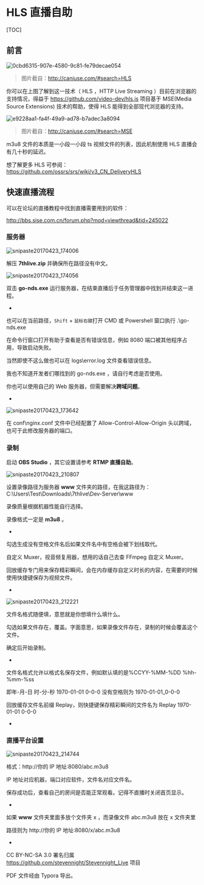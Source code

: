 # HLS 直播自助  

[TOC]

## 前言

![0cbd6315-907e-4580-9c81-fe79decae054](.\0cbd6315-907e-4580-9c81-fe79decae054.png)

> 图片截自：http://caniuse.com/#search=HLS

你可以在上图了解到这一技术（ HLS ，HTTP Live Streaming ）目前在浏览器的支持情况，得益于 https://github.com/video-dev/hls.js 项目基于 MSE(Media Source Extensions) 技术的帮助，使得 HLS 能得到全部现代浏览器的支持。

![e9228aa1-fa4f-49a9-ad78-b7adec3a8094](.\e9228aa1-fa4f-49a9-ad78-b7adec3a8094.png)

> 图片截自：http://caniuse.com/#search=MSE

m3u8 文件的本质是一小段一小段 ts 视频文件的列表，因此机制使用 HLS 直播会有几十秒的延迟。

想了解更多 HLS 可参阅：https://github.com/ossrs/srs/wiki/v3_CN_DeliveryHLS

## 快速直播流程

可以在论坛的直播教程中找到直播需要用到的软件：

http://bbs.sise.com.cn/forum.php?mod=viewthread&tid=245022

### 服务器

![snipaste20170423_174006](.\snipaste20170423_174006.png)

解压 **7thlive.zip** 并确保所在路径没有中文。

![snipaste20170423_174056](.\snipaste20170423_174056.png)

双击 **go-nds.exe** 运行服务器，在结束直播后于任务管理器中找到并结束这一进程。

-

也可以在当前路径，`Shift` + `鼠标右键`打开 CMD 或 Powershell 窗口执行 .\go-nds.exe

在命令行窗口打开有助于查看是否有错误信息，例如 8080 端口被其他程序占用，导致启动失败。

当然即使不这么做也可以在 logs\error.log 文件查看错误信息。

我也不知道开发者们哪找到的 go-nds.exe ，请自行考虑是否使用。

你也可以使用自己的 Web 服务器，但需要解决**跨域问题**。

-

![snipaste20170423_173642](.\snipaste20170423_173642.png)

在 conf\nginx.conf 文件中已经配置了 Allow-Control-Allow-Origin 头以跨域，也可于此修改服务器的端口。

### 录制

启动 **OBS Studio** ，其它设置请参考 **RTMP 直播自助**。

![snipaste20170423_210807](.\snipaste20170423_210807.png)

设置录像路径为服务器 **www** 文件夹的路径，在我这路径为：C:\Users\Test\Downloads\7thlive\Dev-Server\www

录像质量根据机器性能自行选择。

录像格式一定是 **m3u8** 。

-

勾选生成没有空格文件名后如果文件名中有空格会被下划线取代。

自定义 Muxer，视音频复用器，想用的话自己去查 FFmpeg 自定义 Muxer。

回放缓存专门用来保存精彩瞬间，会在内存缓存自定义时长的内容，在需要的时候使用快捷键保存为视频文件。

-

![snipaste20170423_212221](.\snipaste20170423_212221.png)

文件名格式随便填，意思就是你想填什么填什么。

勾选如果文件存在，覆盖。字面意思，如果录像文件存在，录制的时候会覆盖这个文件。

确定后开始录制。

-

文件名格式允许以格式名保存文件，例如默认填的是%CCYY-%MM-%DD %hh-%mm-%ss 

即年-月-日 时-分-秒 1970-01-01 0-0-0 没有空格则为 1970-01-01_0-0-0

回放缓存文件名前缀 Replay，则快捷键保存精彩瞬间的文件名为 Replay 1970-01-01 0-0-0

-

### 直播平台设置

![snipaste20170423_214744](.\snipaste20170423_214744.png)

格式：http://你的 IP 地址:8080/abc.m3u8

IP 地址对应机器，端口对应软件，文件名对应文件名。

保存成功后，查看自己的房间是否能正常观看。记得不直播时关闭首页显示。 

-

如果 **www** 文件夹里面多放个文件夹 x ，而录像文件 abc.m3u8 放在 x 文件夹里

路径则为 http://你的 IP 地址:8080/x/abc.m3u8

-

CC BY-NC-SA 3.0 署名归属 https://github.com/stevennight/Stevennight_Live 项目

PDF 文件经由 Typora 导出。
